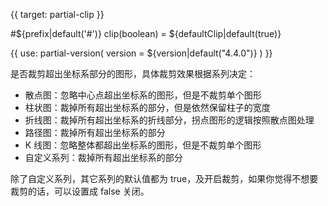 
{{ target: partial-clip }}

#${prefix|default('#')} clip(boolean) = ${defaultClip|default(true)}

<ExampleUIControlBoolean default="${defaultClip|default(true)}" />

{{ use: partial-version(
    version = ${version|default("4.4.0")}
) }}

是否裁剪超出坐标系部分的图形，具体裁剪效果根据系列决定：

+ 散点图：忽略中心点超出坐标系的图形，但是不裁剪单个图形
+ 柱状图：裁掉所有超出坐标系的部分，但是依然保留柱子的宽度
+ 折线图：裁掉所有超出坐标系的折线部分，拐点图形的逻辑按照散点图处理
+ 路径图：裁掉所有超出坐标系的部分
+ K 线图：忽略整体都超出坐标系的图形，但是不裁剪单个图形
+ 自定义系列：裁掉所有超出坐标系的部分

除了自定义系列，其它系列的默认值都为 true，及开启裁剪，如果你觉得不想要裁剪的话，可以设置成 false 关闭。

